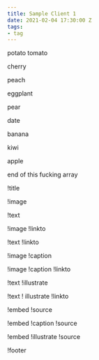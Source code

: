 ```yaml
---
title: Sample Client 1
date: 2021-02-04 17:30:00 Z
tags:
- tag
---
```


        
   
      

   potato
tomato                

 cherry

 peach                  

   eggplant 

pear

date

banana

                        
 



kiwi





apple



end of this fucking array

!title

!image

!text 

!image !linkto

!text !linkto

!image !caption

!image !caption !linkto

!text !illustrate

!text ! illustrate !linkto

!embed !source

!embed !caption !source

!embed !illustrate !source

!footer 